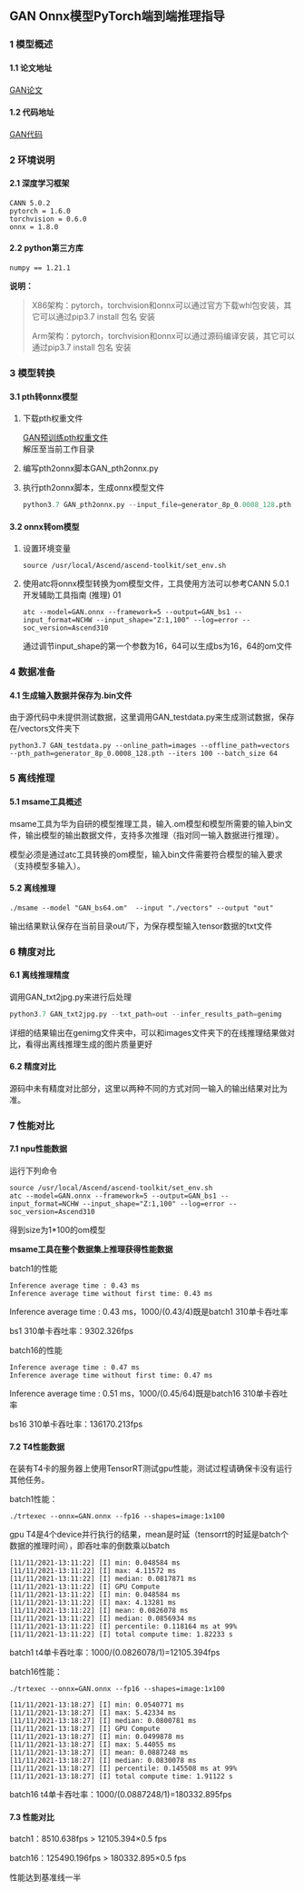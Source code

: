 ## GAN Onnx模型PyTorch端到端推理指导

### 1 模型概述

#### 1.1 论文地址

[GAN论文](https://arxiv.org/abs/1406.2661)



#### 1.2 代码地址

[GAN代码](https://github.com/eriklindernoren/PyTorch-GAN/blob/master/implementations/gan/gan.py)



### 2 环境说明

#### 2.1 深度学习框架

```
CANN 5.0.2
pytorch = 1.6.0
torchvision = 0.6.0
onnx = 1.8.0
```



#### 2.2 python第三方库

```
numpy == 1.21.1
```

**说明：**

> X86架构：pytorch，torchvision和onnx可以通过官方下载whl包安装，其它可以通过pip3.7 install 包名 安装
>
> Arm架构：pytorch，torchvision和onnx可以通过源码编译安装，其它可以通过pip3.7 install 包名 安装



### 3 模型转换

#### 3.1 pth转onnx模型

1. 下载pth权重文件

   [GAN预训练pth权重文件](https://wws.lanzoui.com/ikXFJvljkab)  
   解压至当前工作目录


   

2. 编写pth2onnx脚本GAN_pth2onnx.py

   
3. 执行pth2onnx脚本，生成onnx模型文件

   ```py
   python3.7 GAN_pth2onnx.py --input_file=generator_8p_0.0008_128.pth --output_file=GAN.onnx
   ```



#### 3.2 onnx转om模型

1. 设置环境变量

   ```
   source /usr/local/Ascend/ascend-toolkit/set_env.sh
   ```

2. 使用atc将onnx模型转换为om模型文件，工具使用方法可以参考CANN 5.0.1 开发辅助工具指南 (推理) 01

   ```
   atc --model=GAN.onnx --framework=5 --output=GAN_bs1 --input_format=NCHW --input_shape="Z:1,100" --log=error --soc_version=Ascend310
   ```  
   通过调节input_shape的第一个参数为16，64可以生成bs为16，64的om文件

### 4 数据准备

#### 4.1 生成输入数据并保存为.bin文件
由于源代码中未提供测试数据，这里调用GAN_testdata.py来生成测试数据，保存在/vectors文件夹下
   ```
   python3.7 GAN_testdata.py --online_path=images --offline_path=vectors --pth_path=generator_8p_0.0008_128.pth --iters 100 --batch_size 64
   ```



### 5 离线推理

####  5.1 msame工具概述

msame工具为华为自研的模型推理工具，输入.om模型和模型所需要的输入bin文件，输出模型的输出数据文件，支持多次推理（指对同一输入数据进行推理）。

模型必须是通过atc工具转换的om模型，输入bin文件需要符合模型的输入要求（支持模型多输入）。



####  5.2 离线推理

```
./msame --model "GAN_bs64.om"  --input "./vectors" --output "out" 
```

输出结果默认保存在当前目录out/下，为保存模型输入tensor数据的txt文件



### 6 精度对比

#### 6.1 离线推理精度

调用GAN_txt2jpg.py来进行后处理

```python
python3.7 GAN_txt2jpg.py --txt_path=out --infer_results_path=genimg
```

详细的结果输出在genimg文件夹中，可以和images文件夹下的在线推理结果做对比，看得出离线推理生成的图片质量更好


#### 6.2 精度对比

源码中未有精度对比部分，这里以两种不同的方式对同一输入的输出结果对比为准。



### 7 性能对比

#### 7.1 npu性能数据
运行下列命令

```
source /usr/local/Ascend/ascend-toolkit/set_env.sh
atc --model=GAN.onnx --framework=5 --output=GAN_bs1 --input_format=NCHW --input_shape="Z:1,100" --log=error --soc_version=Ascend310
```

得到size为1*100的om模型



**msame工具在整个数据集上推理获得性能数据**

batch1的性能

```
Inference average time : 0.43 ms
Inference average time without first time: 0.43 ms
```

Inference average time : 0.43 ms，1000/(0.43/4)既是batch1 310单卡吞吐率 

bs1 310单卡吞吐率：9302.326fps

batch16的性能

```
Inference average time : 0.47 ms
Inference average time without first time: 0.47 ms
```

Inference average time : 0.51 ms，1000/(0.45/64)既是batch16 310单卡吞吐率 

bs16 310单卡吞吐率：136170.213fps

#### 7.2 T4性能数据

在装有T4卡的服务器上使用TensorRT测试gpu性能，测试过程请确保卡没有运行其他任务。

batch1性能：

```
./trtexec --onnx=GAN.onnx --fp16 --shapes=image:1x100
```

gpu T4是4个device并行执行的结果，mean是时延（tensorrt的时延是batch个数据的推理时间），即吞吐率的倒数乘以batch

```
[11/11/2021-13:11:22] [I] min: 0.048584 ms
[11/11/2021-13:11:22] [I] max: 4.11572 ms
[11/11/2021-13:11:22] [I] median: 0.0817871 ms
[11/11/2021-13:11:22] [I] GPU Compute
[11/11/2021-13:11:22] [I] min: 0.048584 ms
[11/11/2021-13:11:22] [I] max: 4.13281 ms
[11/11/2021-13:11:22] [I] mean: 0.0826078 ms
[11/11/2021-13:11:22] [I] median: 0.0856934 ms
[11/11/2021-13:11:22] [I] percentile: 0.118164 ms at 99%
[11/11/2021-13:11:22] [I] total compute time: 1.82233 s
```

batch1 t4单卡吞吐率：1000/(0.0826078/1)=12105.394fps 

batch16性能：
```
./trtexec --onnx=GAN.onnx --fp16 --shapes=image:1x100
```

```
[11/11/2021-13:18:27] [I] min: 0.0540771 ms
[11/11/2021-13:18:27] [I] max: 5.42334 ms
[11/11/2021-13:18:27] [I] median: 0.0800781 ms
[11/11/2021-13:18:27] [I] GPU Compute
[11/11/2021-13:18:27] [I] min: 0.0499878 ms
[11/11/2021-13:18:27] [I] max: 5.44055 ms
[11/11/2021-13:18:27] [I] mean: 0.0887248 ms
[11/11/2021-13:18:27] [I] median: 0.0830078 ms
[11/11/2021-13:18:27] [I] percentile: 0.145508 ms at 99%
[11/11/2021-13:18:27] [I] total compute time: 1.91122 s
```

batch16 t4单卡吞吐率：1000/(0.0887248/1)=180332.895fps

#### 7.3 性能对比

batch1：8510.638fps > 12105.394×0.5 fps 

batch16：125490.196fps > 180332.895×0.5 fps

性能达到基准线一半